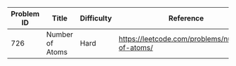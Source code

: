 | Problem ID | Title | Difficulty | Reference
| --- | --- | --- | ---
| 726 | Number of Atoms | Hard | https://leetcode.com/problems/number-of-atoms/
